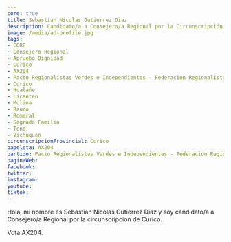 ```yaml
---
core: true
title: Sebastian Nicolas Gutierrez Diaz
description: Candidato/a a Consejero/a Regional por la Circunscripción de Curico
image: /media/ad-profile.jpg
tags:
- CORE
- Consejero Regional
- Apruebo Dignidad
- Curico
- AX204
- Pacto Regionalistas Verdes e Independientes - Federacion Regionalista Verde Social - Independientes
- Curico
- Hualañe
- Licanten
- Molina
- Rauco
- Romeral
- Sagrada Familia
- Teno
- Vichuquen
circunscripcionProvincial: Curico
papeleta: AX204
partido: Pacto Regionalistas Verdes e Independientes - Federacion Regionalista Verde Social - Independientes
paginaWeb:
facebook:
twitter:
instagram:
youtube:
tiktok:
---
```

Hola, mi nombre es Sebastian Nicolas Gutierrez Diaz y soy candidato/a a Consejero/a Regional por la circunscripcion de Curico.

Vota AX204.